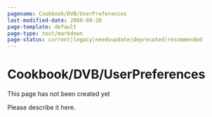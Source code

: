 ```yaml
---
pagename: Cookbook/DVB/UserPreferences
last-modified-date: 2008-09-20
page-template: default
page-type: text/markdown
page-status: current|legacy|needsupdate|deprecated|recommended
---
```

Cookbook/DVB/UserPreferences
============================

This page has not been created yet

Please describe it here.
